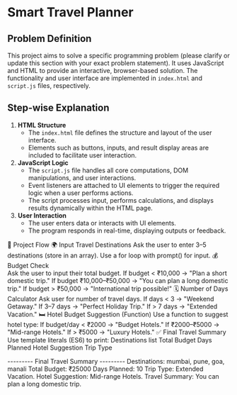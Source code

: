 # Smart Travel Planner

## Problem Definition

This project aims to solve a specific programming problem (please clarify or update this section with your exact problem statement). It uses JavaScript and HTML to provide an interactive, browser-based solution. The functionality and user interface are implemented in `index.html` and `script.js` files, respectively.

## Step-wise Explanation

1. **HTML Structure**
    - The `index.html` file defines the structure and layout of the user interface.
    - Elements such as buttons, inputs, and result display areas are included to facilitate user interaction.
2. **JavaScript Logic**
    - The `script.js` file handles all core computations, DOM manipulations, and user interactions.
    - Event listeners are attached to UI elements to trigger the required logic when a user performs actions.
    - The script processes input, performs calculations, and displays results dynamically within the HTML page.
3. **User Interaction**
    - The user enters data or interacts with UI elements.
    - The program responds in real-time, displaying outputs or feedback.

🧩 Project Flow
        🌍 Input Travel Destinations
        Ask the user to enter 3–5 destinations (store in an array).
        Use a for loop with prompt() for input.
        💰 Budget Check                                   
        Ask the user to input their total budget.
        If budget < ₹10,000 → "Plan a short domestic trip."
        If budget ₹10,000–₹50,000 → "You can plan a long domestic trip."
        If budget > ₹50,000 → "International trip possible!"
        🗓️ Number of Days Calculator
        Ask user for number of travel days.
        If days < 3 → "Weekend Getaway."
        If 3–7 days → "Perfect Holiday Trip."
        If > 7 days → "Extended Vacation."
        🛏️ Hotel Budget Suggestion (Function)
        Use a function to suggest hotel type:
        If budget/day < ₹2000 → "Budget Hotels."
        If ₹2000–₹5000 → "Mid-range Hotels."
        If > ₹5000 → "Luxury Hotels."
        ✅ Final Travel Summary
        Use template literals (ES6) to print:
        Destinations list
        Total Budget
        Days Planned
        Hotel Suggestion
        Trip Type



--------- Final Travel Summary ---------
Destinations: mumbai, pune, goa, manali
Total Budget: ₹25000
Days Planned: 10
Trip Type: Extended Vacation.
Hotel Suggestion: Mid-range Hotels.
Travel Summary: You can plan a long domestic trip.
